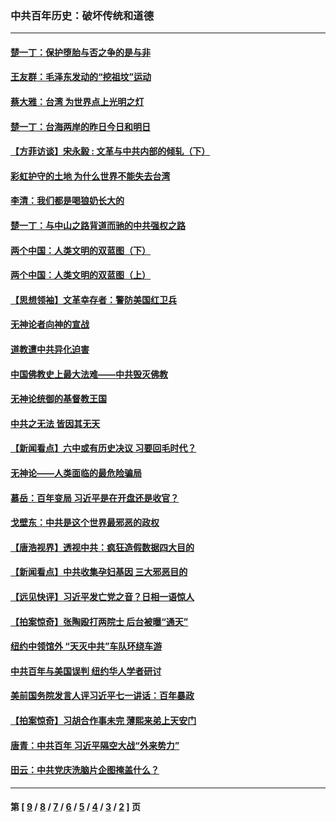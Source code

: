 ### 中共百年历史：破坏传统和道德
---
#### [楚一丁：保护堕胎与否之争的是与非](../../pages/nf1176114/n13815642.md?02240430) 
#### [王友群：毛泽东发动的“挖祖坟”运动](../../pages/nf1176114/n13723639.md?02240430) 
#### [蔡大雅：台湾 为世界点上光明之灯](../../pages/nf1176114/n13531530.md?02240430) 
#### [楚一丁：台海两岸的昨日今日和明日](../../pages/nf1176114/n13531468.md?02240430) 
#### [【方菲访谈】宋永毅 : 文革与中共内部的倾轧（下）](../../pages/nf1176114/n13486836.md?02240430) 
#### [彩虹护守的土地 为什么世界不能失去台湾](../../pages/nf1176114/n13476849.md?02240430) 
#### [李清：我们都是喝狼奶长大的](../../pages/nf1176114/n13471478.md?02240430) 
#### [楚一丁：与中山之路背道而驰的中共强权之路](../../pages/nf1176114/n13437270.md?02240430) 
#### [两个中国：人类文明的双蓝图（下）](../../pages/nf1176114/n13423132.md?02240430) 
#### [两个中国：人类文明的双蓝图（上）](../../pages/nf1176114/n13422687.md?02240430) 
#### [【思想领袖】文革幸存者：警防美国红卫兵](../../pages/nf1176114/n13339289.md?02240430) 
#### [无神论者向神的宣战](../../pages/nf1176114/n13281535.md?02240430) 
#### [道教遭中共异化迫害](../../pages/nf1176114/n13281463.md?02240430) 
#### [中国佛教史上最大法难——中共毁灭佛教](../../pages/nf1176114/n13281397.md?02240430) 
#### [无神论统御的基督教王国](../../pages/nf1176114/n13281280.md?02240430) 
#### [中共之无法 皆因其无天](../../pages/nf1176114/n13281088.md?02240430) 
#### [【新闻看点】六中或有历史决议 习要回毛时代？](../../pages/nf1176114/n13222895.md?02240430) 
#### [无神论——人类面临的最危险骗局](../../pages/nf1176114/n13196137.md?02240430) 
#### [慕岳：百年变局 习近平是在开盘还是收官？](../../pages/nf1176114/n13206516.md?02240430) 
#### [戈壁东：中共是这个世界最邪恶的政权](../../pages/nf1176114/n13085641.md?02240430) 
#### [【唐浩视界】透视中共：疯狂造假数据四大目的](../../pages/nf1176114/n13080590.md?02240430) 
#### [【新闻看点】中共收集孕妇基因 三大邪恶目的](../../pages/nf1176114/n13077182.md?02240430) 
#### [【远见快评】习近平发亡党之音？日相一语惊人](../../pages/nf1176114/n13074809.md?02240430) 
#### [【拍案惊奇】张陶殴打两院士 后台被曝“通天”](../../pages/nf1176114/n13070496.md?02240430) 
#### [纽约中领馆外 “天灭中共”车队环绕车游](../../pages/nf1176114/n13070693.md?02240430) 
#### [中共百年与美国误判 纽约华人学者研讨](../../pages/nf1176114/n13067969.md?02240430) 
#### [美前国务院发言人评习近平七一讲话：百年暴政](../../pages/nf1176114/n13066986.md?02240430) 
#### [【拍案惊奇】习胡合作事未完 薄熙来弟上天安门](../../pages/nf1176114/n13065867.md?02240430) 
#### [唐青：中共百年 习近平隔空大战“外来势力”](../../pages/nf1176114/n13065976.md?02240430) 
#### [田云：中共党庆洗脑片企图掩盖什么？](../../pages/nf1176114/n13064395.md?02240430) 

---
#### 第 [ [9](./9.md?02240430) / [8](./8.md?02240430) / [7](./7.md?02240430) / [6](./6.md?02240430) / [5](./5.md?02240430) / [4](./4.md?02240430) / [3](./3.md?02240430) / [2](./2.md?02240430) ] 页
